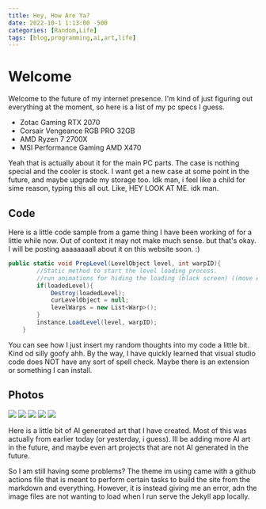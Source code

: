 ```yaml
---
title: Hey, How Are Ya?
date: 2022-10-1 1:13:00 -500
categories: [Random,Life]
tags: [blog,programming,ai,art,life]
---
```


# Welcome

Welcome to the future of my internet presence. I'm kind of just figuring out everything at the moment, so here is a list of my pc specs I guess.

* Zotac Gaming RTX 2070
* Corsair Vengeance RGB PRO 32GB
* AMD Ryzen 7 2700X
* MSI Performance Gaming AMD X470

Yeah that is actually about it for the main PC parts. The case is nothing special and the cooler is stock. I want get a new case at some point in the future, and maybe upgrade my storage too. Idk man, i feel like a child for sime reason, typing this all out. Like, HEY LOOK AT ME. idk man.

## Code

Here is a little code sample from a game thing I have been working of for a little while now. Out of context it may not make much sense. but that's okay. I will be posting aaaaaaaall about it on this website soon. :) 

```c#
public static void PrepLevel(LevelObject level, int warpID){
        //Static method to start the level loading process.
        //run animations for hiding the loading (black screen) ((move elsewhere???))
        if(loadedLevel){
            Destroy(loadedLevel);
            curLevelObject = null;
            levelWarps = new List<Warp>();
        }
        instance.LoadLevel(level, warpID);
    }
```

You can see how I just insert my random thoughts into my code a little bit. Kind od silly goofy ahh. By the way, I have quickly learned that visual studio code does NOT have any sort of spell check. Maybe there is an extension or something I can install.

## Photos

![](https://i.imgur.com/JXVWdfP.jpg)
![](https://i.imgur.com/OjhPw7G.png)
![](https://i.imgur.com/RWSpsRW.png)
![](https://i.imgur.com/UdmFxxS.png)
![](https://i.imgur.com/WqqRtBb.png)

Here is a little bit of AI generated art that I have created. Most of this was actually from earlier today (or yesterday, i guess). Ill be adding more AI art in the future, and maybe even art projects that are not AI generated in the future.

So I am still having some problems? The theme im using came with a github actions file that is meant to perform certain tasks to build the site from the markdown and everything. However, it is instead giving me an error, adn the image files are not wanting to load when I run serve the Jekyll app locally.